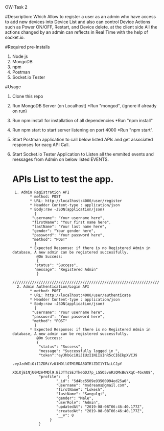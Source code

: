 OW-Task 2

#Description:
Which Allow to register a user as an admin who have access to add new devices into Device List and also can control Device Actions such as Power ON/OFF, Restart, and Device delete. at the client side All the actions changed by an admin can reflects in Real Time with the help of socket.io.

#Required pre-Installs 
1. Node js
2. MongoDB
3. npm
4. Postman
5. Socket.io Tester

#Usage
1. Clone this repo 
2. Run MongoDB Server (on Localhost)  *Run "mongod", (ignore if already on run)
3. Run npm install for installation of all dependencies *Run "npm install" 
4. Run npm start to start server listening on port 4000 *Run "npm start".
5. Start Postman application to call below listed APIs and get associated responses for eacg API Call.
6. Start Socket.io Tester Application to Listen all the emmited events and messages from Admin on below listed EVENTS. 

    # APIs List to test the app.
        1. Admin Registration API
               * method: POST
               * URL: http://localhost:4000/user/register
               * Headder Content-type : application/json
               * Body:raw -JSON(application/json)
                 {
                "username": "Your username here",
                "firstName": "Your first name here",
                "lastName": "Your last name here",
                "gender": "Your gender here",
                "password": "Your password here",
                "method": "POST"
                 } 
               * Expected Response: if there is no Registered Admin in database, A new admin can be registered successfully.  
                  @On Success:
                  {
                 "status": "Success",
                 "message": "Registered Admin"
                  }
         //////////////////////////////////////////////////////////////////////////////////////////////////////////////////////         
         2. Admin Authentication/Login API
               * method: POST
               * URL: http://localhost:4000/user/authenticate
               * Headder Content-type : application/json
               * Body:raw -JSON(application/json)
                 {
                "username": "Your username here",
                "password": "Your password here",
                "method": "POST"
                 } 
               * Expected Response: if there is no Registered Admin in database, A new admin can be registered successfully.  
                  @On Success:
                  {
                   "status": "Success",
                   "message": "Successfully logged in ",
                   "token":"eyJhbGciOiJIUzI1NiIsInR5cCI6IkpXVCJ9
                            .eyJzdWIiOiI1ZDRiYzU1MDllOTM1MDA5OTRlZDI1YTAiLCJpY
                            XQiOjE1NjU0MzA4MDl9.BiJTTsSEJTkeGDJ7p_LG5O5vnRzQMxBuYXqC-4GxAU8",
                   "profile":   {
                           "_id": "5d4bc5509e93500994ed25a0",
                           "username": "mydreams@gmail.com",
                           "firstName": "Lokesh",
                           "lastName": "Sangulgi",
                           "gender": "Male",
                           "userRole": "Admin",
                           "updatedAt": "2019-08-08T06:46:40.177Z",
                           "createdAt": "2019-08-08T06:46:40.177Z",
                           "__v": 0
                        }
                   }


